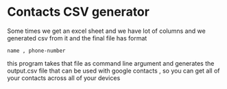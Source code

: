 # Contacts CSV generator

Some times we get an excel sheet and we have lot of columns and we generated csv from it
and the final file has format

    name , phone-number

this program takes that file as command line argument and generates the output.csv file that
can be used with google contacts , so you can get all of your contacts across all of your devices
